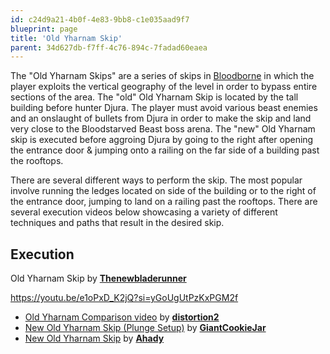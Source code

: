 ```yaml
---
id: c24d9a21-4b0f-4e83-9bb8-c1e035aad9f7
blueprint: page
title: 'Old Yharnam Skip'
parent: 34d627db-f7ff-4c76-894c-7fadad60eaea
---
```

The "Old Yharnam Skips" are a series of skips in [Bloodborne](/bloodborne) in which the player exploits the vertical geography of the level in order to bypass entire sections of the area. The "old" Old Yharnam Skip is located by the tall building before hunter Djura. The player must avoid various beast enemies and an onslaught of bullets from Djura in order to make the skip and land very close to the Bloodstarved Beast boss arena. The "new" Old Yharnam skip is executed before aggroing Djura by going to the right after opening the entrance door & jumping onto a railing on the far side of a building past the rooftops.

There are several different ways to perform the skip. The most popular involve running the ledges located on side of the building or to the right of the entrance door, jumping to land on a railing past the rooftops. There are several execution videos below showcasing a variety of different techniques and paths that result in the desired skip.

## Execution

Old Yharnam Skip by [**Thenewbladerunner**](https://www.youtube.com/@thenewbladerunner)

https://youtu.be/e1oPxD_K2jQ?si=yGoUgUtPzKxPGM2f

- [Old Yharnam Comparison video](https://www.youtube.com/watch?v=pNhEUpbSuE0)  by [**distortion2**](https://www.twitch.tv/distortion2)
- [New Old Yharnam Skip (Plunge Setup)](https://www.youtube.com/watch?v=IbzIB5xNhTg)  by [**GiantCookieJar**](https://www.twitch.tv/giantcookiejar)
- [New Old Yharnam Skip](https://www.youtube.com/watch?v=6Ca3I6Dyfag)  by [**Ahady**](https://www.twitch.tv/Ahady)
